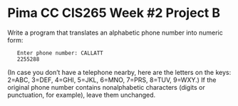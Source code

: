 # Pima CC CIS265 Week #2 Project B

Write a program that translates an alphabetic phone number into numeric form:
```text
   Enter phone number: CALLATT
   2255288
```
(In case you don’t have a telephone nearby, here are the letters on the keys: 2=ABC, 3=DEF, 4=GHI, 5=JKL, 6=MNO, 7=PRS, 8=TUV, 9=WXY.) If the original phone number contains nonalphabetic characters (digits or punctuation, for example), leave them unchanged.
